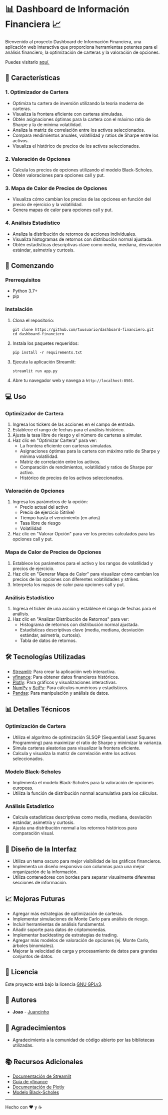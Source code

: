 # 📊 Dashboard de Información Financiera 📈

Bienvenido al proyecto Dashboard de Información Financiera, una aplicación web interactiva que proporciona herramientas potentes para el análisis financiero, la optimización de carteras y la valoración de opciones.

Puedes visitarlo [aquí.](https://joaoinformacionfinanciera.streamlit.app/)

## 🌟 Características

### 1. Optimizador de Cartera

- Optimiza tu cartera de inversión utilizando la teoría moderna de carteras.
- Visualiza la frontera eficiente con carteras simuladas.
- Obtén asignaciones óptimas para la cartera con el máximo ratio de Sharpe y la de mínima volatilidad.
- Analiza la matriz de correlación entre los activos seleccionados.
- Compara rendimientos anuales, volatilidad y ratios de Sharpe entre los activos.
- Visualiza el histórico de precios de los activos seleccionados.

### 2. Valoración de Opciones

- Calcula los precios de opciones utilizando el modelo Black-Scholes.
- Obtén valoraciones para opciones call y put.

### 3. Mapa de Calor de Precios de Opciones

- Visualiza cómo cambian los precios de las opciones en función del precio de ejercicio y la volatilidad.
- Genera mapas de calor para opciones call y put.

### 4. Análisis Estadístico

- Analiza la distribución de retornos de acciones individuales.
- Visualiza histogramas de retornos con distribución normal ajustada.
- Obtén estadísticas descriptivas clave como media, mediana, desviación estándar, asimetría y curtosis.

## 🚀 Comenzando

### Prerrequisitos

- Python 3.7+
- pip

### Instalación

1. Clona el repositorio:
   
   ```
   git clone https://github.com/tuusuario/dashboard-financiero.git
   cd dashboard-financiero
   ```

2. Instala los paquetes requeridos:
   
   ```
   pip install -r requirements.txt
   ```

3. Ejecuta la aplicación Streamlit:
   
   ```
   streamlit run app.py
   ```

4. Abre tu navegador web y navega a `http://localhost:8501`.

## 💻 Uso

### Optimizador de Cartera

1. Ingresa los tickers de las acciones en el campo de entrada.
2. Establece el rango de fechas para el análisis histórico.
3. Ajusta la tasa libre de riesgo y el número de carteras a simular.
4. Haz clic en "Optimizar Cartera" para ver:
   - La frontera eficiente con carteras simuladas.
   - Asignaciones óptimas para la cartera con máximo ratio de Sharpe y mínima volatilidad.
   - Matriz de correlación entre los activos.
   - Comparación de rendimientos, volatilidad y ratios de Sharpe por activo.
   - Histórico de precios de los activos seleccionados.

### Valoración de Opciones

1. Ingresa los parámetros de la opción:
   - Precio actual del activo
   - Precio de ejercicio (Strike)
   - Tiempo hasta el vencimiento (en años)
   - Tasa libre de riesgo
   - Volatilidad
2. Haz clic en "Valorar Opción" para ver los precios calculados para las opciones call y put.

### Mapa de Calor de Precios de Opciones

1. Establece los parámetros para el activo y los rangos de volatilidad y precios de ejercicio.
2. Haz clic en "Generar Mapa de Calor" para visualizar cómo cambian los precios de las opciones con diferentes volatilidades y strikes.
3. Interpreta los mapas de calor para opciones call y put.

### Análisis Estadístico

1. Ingresa el ticker de una acción y establece el rango de fechas para el análisis.
2. Haz clic en "Analizar Distribución de Retornos" para ver:
   - Histograma de retornos con distribución normal ajustada.
   - Estadísticas descriptivas clave (media, mediana, desviación estándar, asimetría, curtosis).
   - Tabla de datos de retornos.

## 🛠️ Tecnologías Utilizadas

- [Streamlit](https://streamlit.io/): Para crear la aplicación web interactiva.
- [yfinance](https://pypi.org/project/yfinance/): Para obtener datos financieros históricos.
- [Plotly](https://plotly.com/): Para gráficos y visualizaciones interactivas.
- [NumPy](https://numpy.org/) y [SciPy](https://www.scipy.org/): Para cálculos numéricos y estadísticos.
- [Pandas](https://pandas.pydata.org/): Para manipulación y análisis de datos.

## 📊 Detalles Técnicos

### Optimización de Cartera

- Utiliza el algoritmo de optimización SLSQP (Sequential Least Squares Programming) para maximizar el ratio de Sharpe y minimizar la varianza.
- Simula carteras aleatorias para visualizar la frontera eficiente.
- Calcula y visualiza la matriz de correlación entre los activos seleccionados.

### Modelo Black-Scholes

- Implementa el modelo Black-Scholes para la valoración de opciones europeas.
- Utiliza la función de distribución normal acumulativa para los cálculos.

### Análisis Estadístico

- Calcula estadísticas descriptivas como media, mediana, desviación estándar, asimetría y curtosis.
- Ajusta una distribución normal a los retornos históricos para comparación visual.

## 🎨 Diseño de la Interfaz

- Utiliza un tema oscuro para mejor visibilidad de los gráficos financieros.
- Implementa un diseño responsivo con columnas para una mejor organización de la información.
- Utiliza contenedores con bordes para separar visualmente diferentes secciones de información.

## 📈 Mejoras Futuras

- Agregar más estrategias de optimización de carteras.
- Implementar simulaciones de Monte Carlo para análisis de riesgo.
- Incluir herramientas de análisis fundamental.
- Añadir soporte para datos de criptomonedas.
- Implementar backtesting de estrategias de trading.
- Agregar más modelos de valoración de opciones (ej. Monte Carlo, árboles binomiales).
- Mejorar la velocidad de carga y procesamiento de datos para grandes conjuntos de datos.

## 

## 📝 Licencia

Este proyecto está bajo la licencia [GNU GPLv3](https://choosealicense.com/licenses/gpl-3.0/).

## 👥 Autores

- **Joao** -  [Juancinho](https://github.com/Juancinho)

## 🙏 Agradecimientos

- Agradecimiento a la comunidad de código abierto por las bibliotecas utilizadas.

## 📚 Recursos Adicionales

- [Documentación de Streamlit](https://docs.streamlit.io/)
- [Guía de yfinance](https://pypi.org/project/yfinance/)
- [Documentación de Plotly](https://plotly.com/python/)
- [Modelo Black-Scholes](https://www.investopedia.com/terms/b/blackscholes.asp)

---

Hecho con ❤️ y ☕
